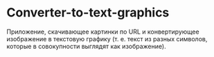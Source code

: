 # Converter-to-text-graphics
Приложение, скачивающее картинки по URL и конвертирующее изображение в текстовую графику (т. е. текст из разных символов, которые в совокупности выглядят как изображение).
